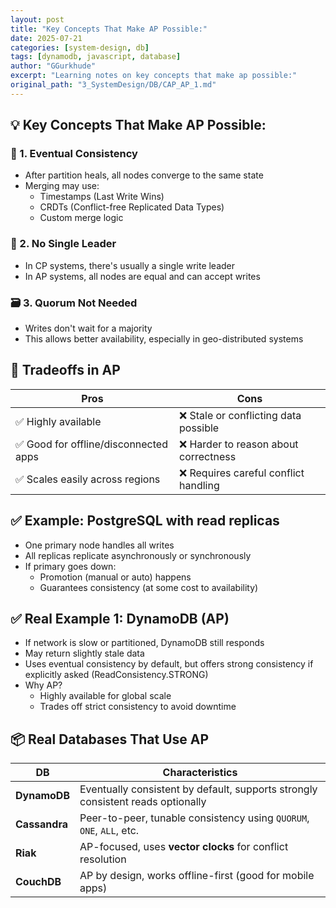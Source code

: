 ```yaml
---
layout: post
title: "Key Concepts That Make AP Possible:"
date: 2025-07-21
categories: [system-design, db]
tags: [dynamodb, javascript, database]
author: "GGurkhude"
excerpt: "Learning notes on key concepts that make ap possible:"
original_path: "3_SystemDesign/DB/CAP_AP_1.md"
---
```


## 💡 Key Concepts That Make AP Possible:
### 🔁 1. Eventual Consistency
- After partition heals, all nodes converge to the same state
- Merging may use:
  - Timestamps (Last Write Wins)
  - CRDTs (Conflict-free Replicated Data Types)
  - Custom merge logic

### 🛑 2. No Single Leader
- In CP systems, there's usually a single write leader
- In AP systems, all nodes are equal and can accept writes

### 🗃️ 3. Quorum Not Needed
- Writes don't wait for a majority
- This allows better availability, especially in geo-distributed systems
 
## 🚦 Tradeoffs in AP 
| Pros                                 | Cons                                 |
| ------------------------------------ | ------------------------------------ |
| ✅ Highly available                   | ❌ Stale or conflicting data possible |
| ✅ Good for offline/disconnected apps | ❌ Harder to reason about correctness |
| ✅ Scales easily across regions       | ❌ Requires careful conflict handling |

 
## ✅ Example: PostgreSQL with read replicas
- One primary node handles all writes
- All replicas replicate asynchronously or synchronously
- If primary goes down:
   - Promotion (manual or auto) happens
   - Guarantees consistency (at some cost to availability)
## ✅ Real Example 1: DynamoDB (AP)
- If network is slow or partitioned, DynamoDB still responds
- May return slightly stale data
- Uses eventual consistency by default, but offers strong consistency if explicitly asked (ReadConsistency.STRONG)
- Why AP?
  - Highly available for global scale
  - Trades off strict consistency to avoid downtime
  
## 📦 Real Databases That Use AP  

| DB            | Characteristics                                                                 |
| ------------- | ------------------------------------------------------------------------------- |
| **DynamoDB**  | Eventually consistent by default, supports strongly consistent reads optionally |
| **Cassandra** | Peer-to-peer, tunable consistency using `QUORUM`, `ONE`, `ALL`, etc.            |
| **Riak**      | AP-focused, uses **vector clocks** for conflict resolution                      |
| **CouchDB**   | AP by design, works offline-first (good for mobile apps)                        |
